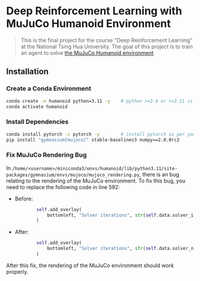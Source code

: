 # Deep Reinforcement Learning with MuJuCo Humanoid Environment

> This is the final project for the course "Deep Reinforcement Learning" at the National Tsing Hua University.
> The goal of this project is to train an agent to solve [the MuJuCo Humanoid environment](https://gymnasium.farama.org/main/environments/mujoco/humanoid/).

## Installation

### Create a Conda Environment

```bash
conda create -n humanoid python=3.11 -y    # python >=3.8 or <=3.11 is required
conda activate humanoid
```

### Install Dependencies

```bash
conda install pytorch -c pytorch -y        # install pytorch as per your operating system
pip install "gymnasium[mujoco]" stable-baselines3 numpy==2.0.0rc2
```

### Fix MuJuCo Rendering Bug

In `/home/<username>/miniconda3/envs/humanoid/lib/python3.11/site-packages/gymnasium/envs/mujoco/mujoco_rendering.py`, there is an bug relating to the rendering of the MuJuCo environment.
To fix this bug, you need to replace the following code in line 592:

- Before:
    ```python
            self.add_overlay(
                bottomleft, "Solver iterations", str(self.data.solver_iter + 1)
            )
    ```

- After:
    ```python
            self.add_overlay(
                bottomleft, "Solver iterations", str(self.data.solver_niter + 1)
            )
    ```

After this fix, the rendering of the MuJuCo environment should work properly.
